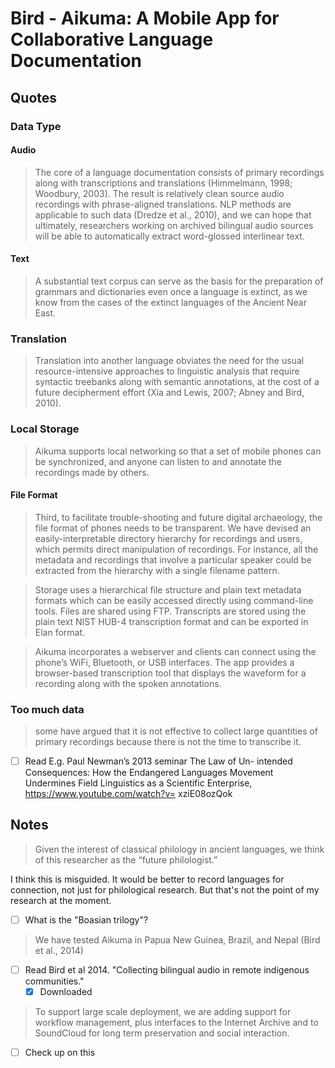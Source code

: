 # Bird - Aikuma: A Mobile App for Collaborative Language Documentation

## Quotes

### Data Type

#### Audio
> The core of a language documentation consists of primary recordings along with transcriptions and translations (Himmelmann, 1998; Woodbury, 2003).
> The result is relatively clean source audio recordings with phrase-aligned translations. NLP methods are applicable to such data (Dredze et al., 2010), and we can hope that ultimately, researchers working on archived bilingual audio sources will be able to automatically extract word-glossed interlinear text.

#### Text
> A substantial text corpus can serve as the basis for the preparation of grammars and dictionaries even once a language is extinct, as we know from the cases of the extinct languages of the Ancient Near East.

### Translation

> Translation into another language obviates the need for the usual resource-intensive approaches to linguistic analysis that require syntactic treebanks along with semantic annotations, at the cost of a future decipherment effort (Xia and Lewis, 2007; Abney and Bird, 2010).

###  Local Storage

> Aikuma supports local networking so that a set of mobile phones can be synchronized, and anyone can listen to and annotate the recordings made by others.

#### File Format

> Third, to facilitate trouble-shooting and future digital archaeology, the file format of phones needs to be transparent. We have devised an easily-interpretable directory hierarchy for recordings and users, which permits direct manipulation of recordings. For instance, all the metadata and recordings that involve a particular speaker could be extracted from the hierarchy with a single filename pattern.

> Storage uses a hierarchical file structure and plain text metadata formats which can be easily accessed directly using command-line tools. Files are shared using FTP. Transcripts are stored using the plain text NIST HUB-4 transcription format and can be exported in Elan format.

> Aikuma incorporates a webserver and clients can connect using the phone’s WiFi, Bluetooth, or USB interfaces. The app provides a browser-based transcription tool that displays the waveform for a recording along with the spoken annotations.

### Too much data

> some have argued that it is not effective to collect large quantities of primary recordings because there is not the time to transcribe it.

- [ ] Read E.g. Paul Newman’s 2013 seminar The Law of Un- intended Consequences: How the Endangered Languages Movement Undermines Field Linguistics as a Scientific Enterprise, https://www.youtube.com/watch?v= xziE08ozQok

## Notes

> Given the interest of classical philology in ancient languages, we think of this researcher as the “future philologist.”

I think this is misguided. It would be better to record languages for connection, not just for philological research. But that's not the point of my research at the moment.

- [ ] What is the "Boasian trilogy"?

> We have tested Aikuma in Papua New Guinea, Brazil, and Nepal (Bird et al., 2014)

- [ ] Read Bird et al 2014. "Collecting bilingual audio in remote indigenous communities."
  - [x] Downloaded

> To support large scale deployment, we are adding support for workflow management, plus interfaces to the Internet Archive and to SoundCloud for long term preservation and social interaction.

- [ ] Check up on this